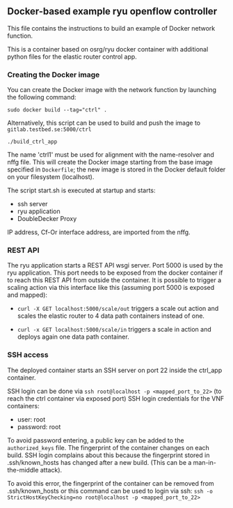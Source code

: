 ## Docker-based example ryu openflow controller

This file contains the instructions to build an example of Docker network function.

This is a container based on osrg/ryu docker container with additional python files for the elastic router control app.

### Creating the Docker image

You can create the Docker image with the network function by launching the following command:

    sudo docker build --tag="ctrl" .

Alternatively, this script can be used to build and push the image to `gitlab.testbed.se:5000/ctrl`
    
    ./build_ctrl_app

The name 'ctrl1' must be used for alignment with the name-resolver and nffg file.
This will create the Docker image starting from the base image specified in `Dockerfile`; the new image is stored in the Docker default folder on your filesystem (localhost).

The script start.sh is executed at startup and starts:
- ssh server
- ryu application
- DoubleDecker Proxy

IP address, Cf-Or interface address, are imported from the nffg.

### REST API
The ryu application starts a REST API wsgi server.
Port 5000 is used by the ryu application. This port needs to be exposed from the docker container if to reach this REST API from outside the container.
It is possible to trigger a scaling action via this interface like this (assuming port 5000 is exposed and mapped):

* `curl -X GET localhost:5000/scale/out` triggers a scale out action and scales the elastic router to 4 data path containers instead of one.

* `curl -x GET localhost:5000/scale/in` triggers a scale in action and deploys again one data path container.

### SSH access
The deployed container starts an SSH server on port 22 inside the ctrl_app container.

SSH login can be done via `ssh root@localhost -p <mapped_port_to_22>` (to reach the ctrl container via exposed port)
SSH login credentials for the VNF containers:
* user: root
* password: root

To avoid password entering, a public key can be added to the `authorized_keys` file.
The fingerprint of the container changes on each build. SSH login complains about this because the fingerprint stored in  .ssh/known_hosts has changed after a new build. (This can be a man-in-the-middle attack).

To avoid this error, the  fingerprint of the container can be removed from .ssh/known_hosts or this command can be used to login via ssh: `ssh -o StrictHostKeyChecking=no root@localhost -p <mapped_port_to_22>`
